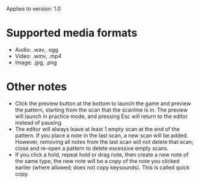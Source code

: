 Applies to version: 1.0

# Supported media formats
* Audio: .wav, .ogg
* Video: .wmv, .mp4
* Image: .jpg, .png

# Other notes

* Click the preview button at the bottom to launch the game and preview the pattern, starting from the scan that the scanline is in. The preview will launch in practice mode, and pressing Esc will return to the editor instead of pausing.
* The editor will always leave at least 1 empty scan at the end of the pattern. If you place a note in the last scan, a new scan will be added. However, removing all notes from the last scan will not delete that scan; close and re-open a pattern to delete excessive empty scans.
* If you click a hold, repeat hold or drag note, then create a new note of the same type, the new note will be a copy of the note you clicked earlier (where allowed; does not copy keysounds). This is called quick copy.